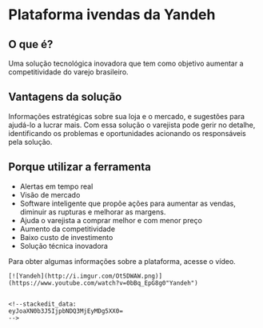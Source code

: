 # Plataforma ivendas da Yandeh

## O que é?
Uma solução tecnológica inovadora que tem como objetivo aumentar a competitividade do varejo brasileiro.

## Vantagens da solução
Informações estratégicas sobre sua loja e o mercado, e sugestões para ajudá-lo a lucrar mais. Com essa solução o varejista pode gerir no detalhe, identificando os problemas e oportunidades acionando os responsáveis pela solução.

## Porque utilizar a ferramenta
* Alertas em tempo real
* Visão de mercado
* Software inteligente que propõe ações para aumentar as vendas, diminuir as rupturas e melhorar as margens.
* Ajuda o varejista a comprar melhor e com menor preço
* Aumento da competitividade
* Baixo custo de investimento
* Solução técnica inovadora

Para obter algumas informações sobre a plataforma, acesse o vídeo.
```
[![Yandeh](http://i.imgur.com/Ot5DWAW.png)](https://www.youtube.com/watch?v=0bBq_EpG8g0"Yandeh")


<!--stackedit_data:
eyJoaXN0b3J5IjpbNDQ3MjEyMDg5XX0=
-->